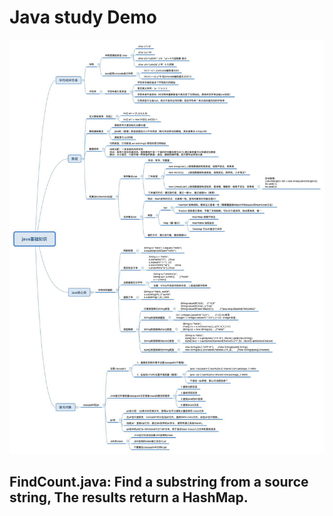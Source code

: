 # Java study Demo

![image](https://raw.githubusercontent.com/cody-gao/java_study_demo/master/src/main/resources/java-study-base.jpg)

## FindCount.java: Find a substring from a source string, The results return a HashMap.
